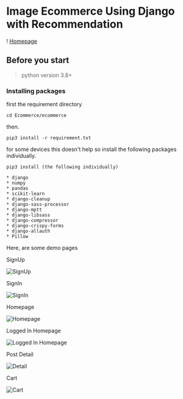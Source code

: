 # Image Ecommerce Using Django with Recommendation

! [Homepage](https://github.com/Pranayea/Image_Ecommerce_ContentBasedRecommendation/tree/master/pictures/loggedin-homepage.png)

## Before you start

> python version 3.8+

### __Installing packages__

first the requirement directory
```
cd Ecommerce/ecommerce

```
then.

```
pip3 install -r requirement.txt

```

for some devices this doesn't help so install the following packages individually.

``` 
pip3 install (the following individually)

* django
* numpy
* pandas
* scikit-learn
* django-cleanup
* django-sass-processor
* django-mptt
* django-libsass
* django-compressor
* django-crispy-forms
* django-allauth
* Pillow

```
Here, are some demo pages

SignUp

![SignUp](https://github.com/Pranayea/Image_Ecommerce_ContentBasedRecommendation/tree/master/pictures/registeration.png)

SignIn

![SignIn](https://github.com/Pranayea/Image_Ecommerce_ContentBasedRecommendation/tree/master/pictures/lgon.png)

Homepage

![Homepage](https://github.com/Pranayea/Image_Ecommerce_ContentBasedRecommendation/tree/master/pictures/homepage-logout.png)

Logged In Homepage 

![Logged In Homepage](https://github.com/Pranayea/Image_Ecommerce_ContentBasedRecommendation/tree/master/pictures/loggedin-homepage.png)

Post Detail

![Detail](https://github.com/Pranayea/Image_Ecommerce_ContentBasedRecommendation/tree/master/pictures/detail.png)

Cart

![Cart](https://github.com/Pranayea/Image_Ecommerce_ContentBasedRecommendation/tree/master/pictures/cart.png)

